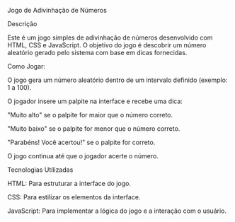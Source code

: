 Jogo de Adivinhação de Números

Descrição

Este é um jogo simples de adivinhação de números desenvolvido com HTML, CSS e JavaScript. O objetivo do jogo é descobrir um número aleatório gerado pelo sistema com base em dicas fornecidas.

Como Jogar:

O jogo gera um número aleatório dentro de um intervalo definido (exemplo: 1 a 100).

O jogador insere um palpite na interface e recebe uma dica:

"Muito alto" se o palpite for maior que o número correto.

"Muito baixo" se o palpite for menor que o número correto.

"Parabéns! Você acertou!" se o palpite for correto.

O jogo continua até que o jogador acerte o número.

Tecnologias Utilizadas

HTML: Para estruturar a interface do jogo.

CSS: Para estilizar os elementos da interface.

JavaScript: Para implementar a lógica do jogo e a interação com o usuário.
